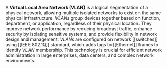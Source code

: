 A **Virtual Local Area Network (VLAN)** is a logical segmentation of a physical network, allowing multiple isolated networks to exist on the same physical infrastructure. *VLANs* group devices together based on function, department, or application, regardless of their physical location. They improve network performance by reducing broadcast traffic, enhance security by isolating sensitive systems, and provide flexibility in network design and management. *VLANs* are configured on network [[switches]] using [[IEEE 802.1Q]] standard, which adds tags to [[Ethernet]] frames to identify *VLAN* membership. This technology is crucial for efficient network administration in large enterprises, data centers, and complex network environments.
